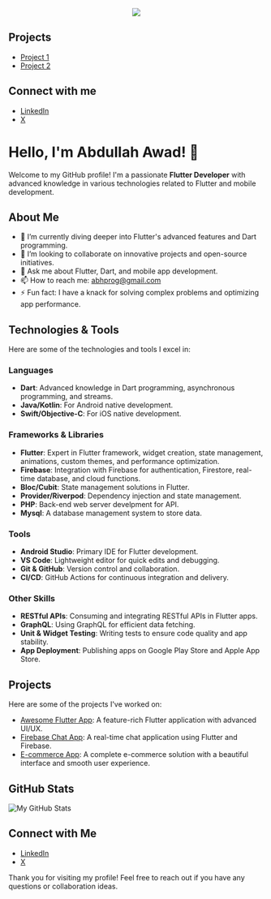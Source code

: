 <p align="center">
  <img src="https://readme-typing-svg.demolab.com/?lines=Hello,+I'm+Abdullah!;An+innovative+mobile+cross-platform.">
</p>

## Projects
- [Project 1](https://github.com/Abhprog/project1)
- [Project 2](https://github.com/Abhprog/project2)

## Connect with me
- [LinkedIn](https://www.linkedin.com/in/abdullah-awad-092764146)
- [ X ](https://x.com/abdullahjubouri)




# Hello, I'm Abdullah Awad! 👋

Welcome to my GitHub profile! I'm a passionate **Flutter Developer** with advanced knowledge in various technologies related to Flutter and mobile development.

## About Me

- 🌱 I’m currently diving deeper into Flutter's advanced features and Dart programming.
- 👯 I’m looking to collaborate on innovative projects and open-source initiatives.
- 💬 Ask me about Flutter, Dart, and mobile app development.
- 📫 How to reach me: [abhprog@gmail.com](mailto:abhprog@gmail.com)
- ⚡ Fun fact: I have a knack for solving complex problems and optimizing app performance.

## Technologies & Tools

Here are some of the technologies and tools I excel in:

### Languages

- **Dart**: Advanced knowledge in Dart programming, asynchronous programming, and streams.
- **Java/Kotlin**: For Android native development.
- **Swift/Objective-C**: For iOS native development.

### Frameworks & Libraries

- **Flutter**: Expert in Flutter framework, widget creation, state management, animations, custom themes, and performance optimization.
- **Firebase**: Integration with Firebase for authentication, Firestore, real-time database, and cloud functions.
- **Bloc/Cubit**: State management solutions in Flutter.
- **Provider/Riverpod**: Dependency injection and state management.
- **PHP**: Back-end web server develpment for API.
- **Mysql**: A database management system to store data.

### Tools

- **Android Studio**: Primary IDE for Flutter development.
- **VS Code**: Lightweight editor for quick edits and debugging.
- **Git & GitHub**: Version control and collaboration.
- **CI/CD**: GitHub Actions for continuous integration and delivery.

### Other Skills

- **RESTful APIs**: Consuming and integrating RESTful APIs in Flutter apps.
- **GraphQL**: Using GraphQL for efficient data fetching.
- **Unit & Widget Testing**: Writing tests to ensure code quality and app stability.
- **App Deployment**: Publishing apps on Google Play Store and Apple App Store.

## Projects

Here are some of the projects I've worked on:

- [Awesome Flutter App](https://github.com/Abhprog/awesome-flutter-app): A feature-rich Flutter application with advanced UI/UX.
- [Firebase Chat App](https://github.com/Abhprog/firebase-chat-app): A real-time chat application using Flutter and Firebase.
- [E-commerce App](https://github.com/Abhprog/e-commerce-app): A complete e-commerce solution with a beautiful interface and smooth user experience.

## GitHub Stats

![My GitHub Stats](https://github-readme-stats.vercel.app/api?username=Abhprog&show_icons=true&theme=dark)

## Connect with Me

- [LinkedIn](https://www.linkedin.com/in/abdullah-awad-092764146)
- [ X ](https://x.com/abdullahjubouri)

Thank you for visiting my profile! Feel free to reach out if you have any questions or collaboration ideas.
